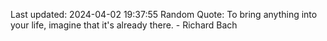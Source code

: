 Last updated: 2024-04-02 19:37:55
Random Quote: To bring anything into your life, imagine that it's already there. - Richard Bach